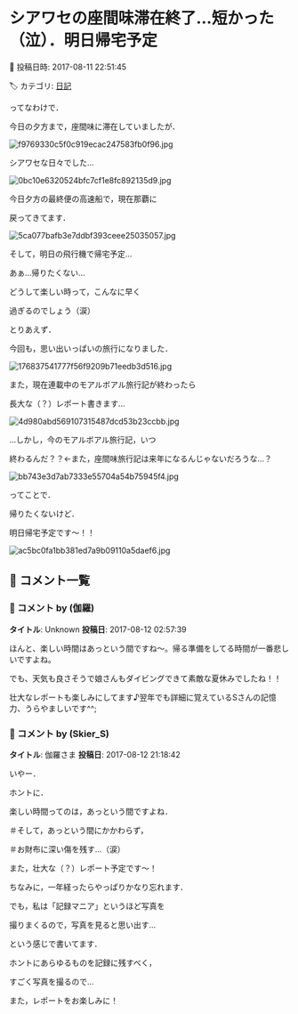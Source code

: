 # シアワセの座間味滞在終了…短かった（泣）．明日帰宅予定

📅 投稿日時: 2017-08-11 22:51:45

🏷️ カテゴリ: [日記](cc4b5682fb7b8b144980957a978653fb0.md)

ってなわけで．


今日の夕方まで，座間味に滞在していましたが．




![f9769330c5f0c919ecac247583fb0f96.jpg](images/f9769330c5f0c919ecac247583fb0f96.jpg)




シアワセな日々でした…




![0bc10e6320524bfc7cf1e8fc892135d9.jpg](images/0bc10e6320524bfc7cf1e8fc892135d9.jpg)







今日夕方の最終便の高速船で，現在那覇に


戻ってきてます．




![5ca077bafb3e7ddbf393ceee25035057.jpg](images/5ca077bafb3e7ddbf393ceee25035057.jpg)




そして，明日の飛行機で帰宅予定…


あぁ…帰りたくない…


どうして楽しい時って，こんなに早く


過ぎるのでしょう（涙）





とりあえず．


今回も，思い出いっぱいの旅行になりました．




![176837541777f56f9209b71eedb3d516.jpg](images/176837541777f56f9209b71eedb3d516.jpg)




また，現在連載中のモアルボアル旅行記が終わったら


長大な（？）レポート書きます…




![4d980abd569107315487dcd53b23ccbb.jpg](images/4d980abd569107315487dcd53b23ccbb.jpg)




…しかし，今のモアルボアル旅行記，いつ


終わるんだ？？←また，座間味旅行記は来年になるんじゃないだろうな…？




![bb743e3d7ab7333e55704a54b75945f4.jpg](images/bb743e3d7ab7333e55704a54b75945f4.jpg)







ってことで．


帰りたくないけど．


明日帰宅予定です～！！




![ac5bc0fa1bb381ed7a9b09110a5daef6.jpg](images/ac5bc0fa1bb381ed7a9b09110a5daef6.jpg)

## 💬 コメント一覧

### 💬 コメント by (伽羅)
**タイトル**: Unknown
**投稿日**: 2017-08-12 02:57:39

ほんと、楽しい時間はあっという間ですね〜。帰る準備をしてる時間が一番悲しいですよね。

でも、天気も良さそうで娘さんもダイビングできて素敵な夏休みでしたね！！

壮大なレポートも楽しみにしてます♪翌年でも詳細に覚えているSさんの記憶力、うらやましいです^^;

### 💬 コメント by (Skier_S)
**タイトル**: 伽羅さま
**投稿日**: 2017-08-12 21:18:42

いやー．

ホントに．

楽しい時間ってのは，あっという間ですよね．

＃そして，あっという間にかかわらず，

＃お財布に深い傷を残す…（涙）



また，壮大な（？）レポート予定です～！

ちなみに，一年経ったらやっぱりかなり忘れます．

でも，私は「記録マニア」というほど写真を

撮りまくるので，写真を見ると思い出す…

という感じで書いてます．

ホントにあらゆるものを記録に残すべく，

すごく写真を撮るので…



また，レポートをお楽しみに！


